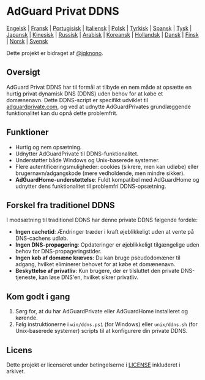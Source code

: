# AdGuard Privat DDNS

[Engelsk](readme.md) | [Fransk](readme.fr.md) | [Portugisisk](readme.pt.md) | [Italiensk](readme.it.md) | [Polsk](readme.pl.md) | [Tyrkisk](readme.tr.md) | [Spansk](readme.es.md) | [Tysk](readme.de.md) | [Japansk](readme.ja.md) | [Kinesisk](readme.zh.md) | [Russisk](readme.ru.md) | [Arabisk](readme.ar.md) | [Koreansk](readme.ko.md) | [Hollandsk](readme.nl.md) | [Dansk](readme.da.md) | [Finsk](readme.fi.md) | [Norsk](readme.no.md) | [Svensk](readme.sv.md)

Dette projekt er bidraget af [@jqknono](https://github.com/jqknono).

## Oversigt

AdGuard Privat DDNS har til formål at tilbyde en nem måde at opsætte en hurtig privat dynamisk DNS (DDNS) uden behov for at købe et domænenavn. Dette DDNS-script er specifikt udviklet til [adguardprivate.com](https://adguardprivate.com), og ved at udnytte AdGuardPrivates grundlæggende funktionalitet kan du opnå dette problemfrit.

## Funktioner

- Hurtig og nem opsætning.
- Udnytter AdGuardPrivate til DDNS-funktionalitet.
- Understøtter både Windows og Unix-baserede systemer.
- Flere autentificeringsmuligheder: cookies (sikrere, men kan udløbe) eller brugernavn/adgangskode (mere vedholdende, men mindre sikker).
- **AdGuardHome-understøttelse**: Fuldt kompatibel med AdGuardHome og udnytter dens funktionalitet til problemfri DDNS-opsætning.

## Forskel fra traditionel DDNS

I modsætning til traditionel DDNS har denne private DDNS følgende fordele:

- **Ingen cachetid**: Ændringer træder i kraft øjeblikkeligt uden at vente på DNS-cachens udløb.
- **Ingen DNS-propagering**: Opdateringer er øjeblikkeligt tilgængelige uden behov for DNS-propageringstider.
- **Ingen køb af domæne kræves**: Du kan bruge pseudodomæner til adgang, hvilket eliminerer behovet for at købe et domænenavn.
- **Beskyttelse af privatliv**: Kun brugere, der er tilsluttet den private DNS-tjeneste, kan løse DNS'en, hvilket sikrer privatliv.

## Kom godt i gang

1. Sørg for, at du har AdGuardPrivate eller AdGuardHome installeret og kørende.
2. Følg instruktionerne i `win/ddns.ps1` (for Windows) eller `unix/ddns.sh` (for Unix-baserede systemer) scripts til at konfigurere din private DDNS.

## Licens

Dette projekt er licenseret under betingelserne i [LICENSE](LICENSE) inkluderet i arkivet.